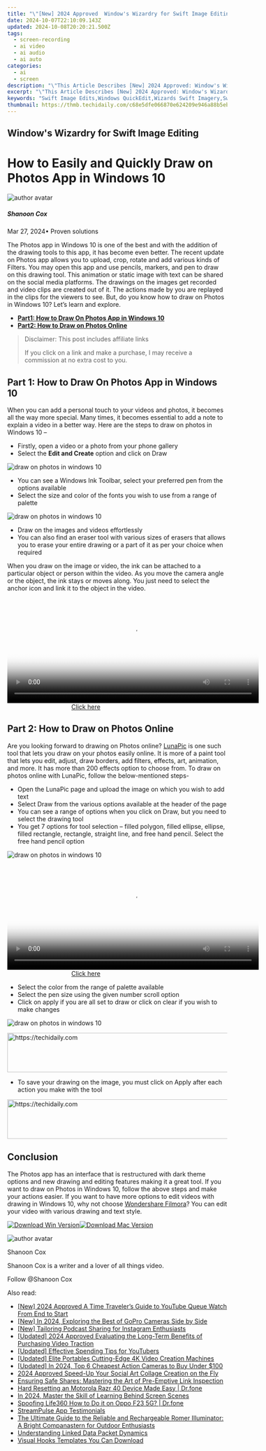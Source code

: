 ```yaml
---
title: "\"[New] 2024 Approved  Window's Wizardry for Swift Image Editing\""
date: 2024-10-07T22:10:09.143Z
updated: 2024-10-08T20:20:21.500Z
tags: 
  - screen-recording
  - ai video
  - ai audio
  - ai auto
categories: 
  - ai
  - screen
description: "\"This Article Describes [New] 2024 Approved: Window's Wizardry for Swift Image Editing\""
excerpt: "\"This Article Describes [New] 2024 Approved: Window's Wizardry for Swift Image Editing\""
keywords: "Swift Image Edits,Windows QuickEdit,Wizards Swift Imagery,Swifter Window Edits,SwiftImageWizard,Windows Enchanted Edit,Image Magic Window"
thumbnail: https://thmb.techidaily.com/c68e5dfe066870e624209e946a88b5eb21db8406cf2fae44c9a446c53d02efdc.jpg
---
```


## Window's Wizardry for Swift Image Editing

# How to Easily and Quickly Draw on Photos App in Windows 10

![author avatar](https://images.wondershare.com/filmora/article-images/shannon-cox.jpg)

##### Shanoon Cox

 Mar 27, 2024• Proven solutions

The Photos app in Windows 10 is one of the best and with the addition of the drawing tools to this app, it has become even better. The recent update on Photos app allows you to upload, crop, rotate and add various kinds of Filters. You may open this app and use pencils, markers, and pen to draw on this drawing tool. This animation or static image with text can be shared on the social media platforms. The drawings on the images get recorded and video clips are created out of it. The actions made by you are replayed in the clips for the viewers to see. But, do you know how to draw on Photos in Windows 10? Let’s learn and explore.

* [**Part1: How to Draw On Photos App in Windows 10**](#part1)
* [**Part2: How to Draw on Photos Online**](#part2)

>  Disclaimer: This post includes affiliate links
>
>  If you click on a link and make a purchase, I may receive a commission at no extra cost to you.
>

## Part 1: How to Draw On Photos App in Windows 10

When you can add a personal touch to your videos and photos, it becomes all the way more special. Many times, it becomes essential to add a note to explain a video in a better way. Here are the steps to draw on photos in Windows 10 –

* Firstly, open a video or a photo from your phone gallery
* Select the **Edit and Create** option and click on Draw

![draw on photos in windows 10](https://images.wondershare.com/filmora/article-images/draw-on-photos-in-windows-10.jpg)

* You can see a Windows Ink Toolbar, select your preferred pen from the options available
* Select the size and color of the fonts you wish to use from a range of palette

![draw on photos in windows 10](https://images.wondershare.com/filmora/article-images/start-drawing-on-photos-in-windows-10.jpg)

* Draw on the images and videos effortlessly
* You can also find an eraser tool with various sizes of erasers that allows you to erase your entire drawing or a part of it as per your choice when required

When you draw on the image or video, the ink can be attached to a particular object or person within the video. As you move the camera angle or the object, the ink stays or moves along. You just need to select the anchor icon and link it to the object in the video.

<!-- affiliate ads begin -->
<span id="1982508">
					<video width="576" height="240" style="cursor:pointer"
           poster="//a.impactradius-go.com/display-clicktoplayimage/1982508.png"
           onclick="if(!this.playClicked){this.play();this.setAttribute('controls',true);this.playClicked=true;}">
	   <source src="//a.impactradius-go.com/display-ad/22993-1982508">
	   <img src="//a.impactradius-go.com/display-clicktoplayimage/1982508.png" style="border: none; height: 100%; width: 100%; object-fit: contain">
	</video>
	<div style="width:360px;text-align:center"><a href="javascript:window.open(decodeURIComponent('https%3A%2F%2Fhomestyler.sjv.io%2Fc%2F5597632%2F1982508%2F22993'), '_blank');void(0);">Click here</a></div>
</span>
<img height="0" width="0" src="https://imp.pxf.io/i/5597632/1982508/22993" style="position:absolute;visibility:hidden;" border="0" />
<!-- affiliate ads end -->

## Part 2: How to Draw on Photos Online

Are you looking forward to drawing on Photos online? [LunaPic](https://www140.lunapic.com/editor/?action=draw) is one such tool that lets you draw on your photos easily online. It is more of a paint tool that lets you edit, adjust, draw borders, add filters, effects, art, animation, and more. It has more than 200 effects option to choose from. To draw on photos online with LunaPic, follow the below-mentioned steps-

* Open the LunaPic page and upload the image on which you wish to add text
* Select Draw from the various options available at the header of the page
* You can see a range of options when you click on Draw, but you need to select the drawing tool
* You get 7 options for tool selection – filled polygon, filled ellipse, ellipse, filled rectangle, rectangle, straight line, and free hand pencil. Select the free hand pencil option

![draw on photos in windows 10](https://images.wondershare.com/filmora/article-images/lunapic-drawing.jpg)

<!-- affiliate ads begin -->
<span id="1983553">
					<video width="576" height="240" style="cursor:pointer"
           poster="//a.impactradius-go.com/display-clicktoplayimage/1983553.png"
           onclick="if(!this.playClicked){this.play();this.setAttribute('controls',true);this.playClicked=true;}">
	   <source src="//a.impactradius-go.com/display-ad/22993-1983553">
	   <img src="//a.impactradius-go.com/display-clicktoplayimage/1983553.png" style="border: none; height: 100%; width: 100%; object-fit: contain">
	</video>
	<div style="width:360px;text-align:center"><a href="javascript:window.open(decodeURIComponent('https%3A%2F%2Fhomestyler.sjv.io%2Fc%2F5597632%2F1983553%2F22993'), '_blank');void(0);">Click here</a></div>
</span>
<img height="0" width="0" src="https://imp.pxf.io/i/5597632/1983553/22993" style="position:absolute;visibility:hidden;" border="0" />
<!-- affiliate ads end -->

* Select the color from the range of palette available
* Select the pen size using the given number scroll option
* Click on apply if you are all set to draw or click on clear if you wish to make changes

![draw on photos in windows 10](https://images.wondershare.com/filmora/article-images/editing-drawings-on-windows-10.jpg)

<!-- affiliate ads begin -->
<a href="https://aligracehair.sjv.io/c/5597632/1972698/19272" target="_top" id="1972698">
  <img src="//a.impactradius-go.com/display-ad/19272-1972698" border="0" alt="https://techidaily.com" width="728" height="90"/>
</a>
<img height="0" width="0" src="https://aligracehair.sjv.io/i/5597632/1972698/19272" style="position:absolute;visibility:hidden;" border="0" />
<!-- affiliate ads end -->

* To save your drawing on the image, you must click on Apply after each action you make with the tool

<!-- affiliate ads begin -->
<a href="https://appsumo.8odi.net/c/5597632/2151890/7443" target="_top" id="2151890">
  <img src="//a.impactradius-go.com/display-ad/7443-2151890" border="0" alt="https://techidaily.com" width="728" height="90"/>
</a>
<img height="0" width="0" src="https://appsumo.8odi.net/i/5597632/2151890/7443" style="position:absolute;visibility:hidden;" border="0" />
<!-- affiliate ads end -->

## Conclusion

The Photos app has an interface that is restructured with dark theme options and new drawing and editing features making it a great tool. If you want to draw on Photos in Windows 10, follow the above steps and make your actions easier. If you want to have more options to edit videos with drawing in Windows 10, why not choose [Wondershare Filmora](https://tools.techidaily.com/wondershare/filmora/download/)? You can edit your video with various drawing and text style.

[![Download Win Version](https://images.wondershare.com/filmora/guide/download-btn-win.jpg)](https://tools.techidaily.com/wondershare/filmora/download/)[![Download Mac Version](https://images.wondershare.com/filmora/guide/download-btn-mac.jpg)](https://tools.techidaily.com/wondershare/filmora/download/)

![author avatar](https://images.wondershare.com/filmora/article-images/shannon-cox.jpg)

Shanoon Cox

Shanoon Cox is a writer and a lover of all things video.

Follow @Shanoon Cox


<ins class="adsbygoogle"
     style="display:block"
     data-ad-format="autorelaxed"
     data-ad-client="ca-pub-7571918770474297"
     data-ad-slot="1223367746"></ins>



<ins class="adsbygoogle"
     style="display:block"
     data-ad-client="ca-pub-7571918770474297"
     data-ad-slot="8358498916"
     data-ad-format="auto"
     data-full-width-responsive="true"></ins>


<span class="atpl-alsoreadstyle">Also read:</span>
<div><ul>
<li><a href="https://facebook-record-videos.techidaily.com/new-2024-approved-a-time-travelers-guide-to-youtube-queue-watch-from-end-to-start/"><u>[New] 2024 Approved A Time Traveler’s Guide to YouTube Queue Watch From End to Start</u></a></li>
<li><a href="https://fox-cloud.techidaily.com/new-in-2024-exploring-the-best-of-gopro-cameras-side-by-side/"><u>[New] In 2024, Exploring the Best of GoPro Cameras Side by Side</u></a></li>
<li><a href="https://fox-cloud.techidaily.com/new-tailoring-podcast-sharing-for-instagram-enthusiasts/"><u>[New] Tailoring Podcast Sharing for Instagram Enthusiasts</u></a></li>
<li><a href="https://facebook-video-share.techidaily.com/updated-2024-approved-evaluating-the-long-term-benefits-of-purchasing-video-traction/"><u>[Updated] 2024 Approved Evaluating the Long-Term Benefits of Purchasing Video Traction</u></a></li>
<li><a href="https://fox-cloud.techidaily.com/updated-effective-spending-tips-for-youtubers/"><u>[Updated] Effective Spending Tips for YouTubers</u></a></li>
<li><a href="https://fox-cloud.techidaily.com/updated-elite-portables-cutting-edge-4k-video-creation-machines/"><u>[Updated] Elite Portables Cutting-Edge 4K Video Creation Machines</u></a></li>
<li><a href="https://fox-cloud.techidaily.com/updated-in-2024-top-6-cheapest-action-cameras-to-buy-under-100/"><u>[Updated] In 2024, Top 6 Cheapest Action Cameras to Buy Under $100</u></a></li>
<li><a href="https://extra-skills.techidaily.com/2024-approved-speed-up-your-social-art-collage-creation-on-the-fly/"><u>2024 Approved Speed-Up Your Social Art Collage Creation on the Fly</u></a></li>
<li><a href="https://some-techniques.techidaily.com/ensuring-safe-shares-mastering-the-art-of-pre-emptive-link-inspection/"><u>Ensuring Safe Shares: Mastering the Art of Pre-Emptive Link Inspection</u></a></li>
<li><a href="https://techidaily.com/hard-resetting-an-motorola-razr-40-device-made-easy-drfone-by-drfone-reset-android-reset-android/"><u>Hard Resetting an Motorola Razr 40 Device Made Easy | Dr.fone</u></a></li>
<li><a href="https://fox-cloud.techidaily.com/in-2024-master-the-skill-of-learning-behind-screen-scenes/"><u>In 2024, Master the Skill of Learning Behind Screen Scenes</u></a></li>
<li><a href="https://fake-location.techidaily.com/spoofing-life360-how-to-do-it-on-oppo-f23-5g-drfone-by-drfone-virtual-android/"><u>Spoofing Life360 How to Do it on Oppo F23 5G? | Dr.fone</u></a></li>
<li><a href="https://extra-information.techidaily.com/streampulse-app-testimonials/"><u>StreamPulse App Testimonials</u></a></li>
<li><a href="https://buynow-help.techidaily.com/the-ultimate-guide-to-the-reliable-and-rechargeable-romer-illuminator-a-bright-companastern-for-outdoor-enthusiasts/"><u>The Ultimate Guide to the Reliable and Rechargeable Romer Illuminator: A Bright Companastern for Outdoor Enthusiasts</u></a></li>
<li><a href="https://fox-useful.techidaily.com/understanding-linked-data-packet-dynamics/"><u>Understanding Linked Data Packet Dynamics</u></a></li>
<li><a href="https://fox-cloud.techidaily.com/visual-hooks-templates-you-can-download/"><u>Visual Hooks Templates You Can Download</u></a></li>
</ul></div>

